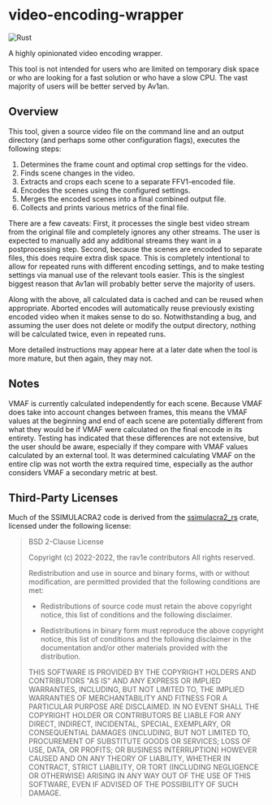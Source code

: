 # video-encoding-wrapper

![Rust](https://github.com/aexoden/video-encoding-wrapper/actions/workflows/ci.yml/badge.svg)

A highly opinionated video encoding wrapper.

This tool is not intended for users who are limited on temporary disk space or
who are looking for a fast solution or who have a slow CPU. The vast majority of
users will be better served by Av1an.

## Overview

This tool, given a source video file on the command line and an output directory
(and perhaps some other configuration flags), executes the following steps:

1. Determines the frame count and optimal crop settings for the video.
2. Finds scene changes in the video.
3. Extracts and crops each scene to a separate FFV1-encoded file.
4. Encodes the scenes using the configured settings.
5. Merges the encoded scenes into a final combined output file.
6. Collects and prints various metrics of the final file.

There are a few caveats: First, it processes the single best video stream from
the original file and completely ignores any other streams. The user is expected
to manually add any additional streams they want in a postprocessing step.
Second, because the scenes are encoded to separate files, this does require
extra disk space. This is completely intentional to allow for repeated runs with
different encoding settings, and to make testing settings via manual use of the
relevant tools easier. This is the singlest biggest reason that Av1an will
probably better serve the majority of users.

Along with the above, all calculated data is cached and can be reused when
appropriate. Aborted encodes will automatically reuse previously existing
encoded video when it makes sense to do so. Notwithstanding a bug, and assuming
the user does not delete or modify the output directory, nothing will be
calculated twice, even in repeated runs.

More detailed instructions may appear here at a later date when the tool is more
mature, but then again, they may not.

## Notes

VMAF is currently calculated independently for each scene. Because VMAF does
take into account changes between frames, this means the VMAF values at the
beginning and end of each scene are potentially different from what they would
be if VMAF were calculated on the final encode in its entirety. Testing has
indicated that these differences are not extensive, but the user should be
aware, especially if they compare with VMAF values calculated by an external
tool. It was determined calculating VMAF on the entire clip was not worth the
extra required time, especially as the author considers VMAF a secondary metric
at best.

## Third-Party Licenses

Much of the SSIMULACRA2 code is derived from the
[ssimulacra2_rs](https://github.com/rust-av/ssimulacra2_bin) crate, licensed
under the following license:

> BSD 2-Clause License
>
> Copyright (c) 2022-2022, the rav1e contributors
> All rights reserved.
>
> Redistribution and use in source and binary forms, with or without
> modification, are permitted provided that the following conditions are met:
>
>- Redistributions of source code must retain the above copyright notice, this
>  list of conditions and the following disclaimer.
>
>- Redistributions in binary form must reproduce the above copyright notice,
>  this list of conditions and the following disclaimer in the documentation
>  and/or other materials provided with the distribution.
>
>THIS SOFTWARE IS PROVIDED BY THE COPYRIGHT HOLDERS AND CONTRIBUTORS "AS IS"
>AND ANY EXPRESS OR IMPLIED WARRANTIES, INCLUDING, BUT NOT LIMITED TO, THE
>IMPLIED WARRANTIES OF MERCHANTABILITY AND FITNESS FOR A PARTICULAR PURPOSE ARE
>DISCLAIMED. IN NO EVENT SHALL THE COPYRIGHT HOLDER OR CONTRIBUTORS BE LIABLE
>FOR ANY DIRECT, INDIRECT, INCIDENTAL, SPECIAL, EXEMPLARY, OR CONSEQUENTIAL
>DAMAGES (INCLUDING, BUT NOT LIMITED TO, PROCUREMENT OF SUBSTITUTE GOODS OR
>SERVICES; LOSS OF USE, DATA, OR PROFITS; OR BUSINESS INTERRUPTION) HOWEVER
>CAUSED AND ON ANY THEORY OF LIABILITY, WHETHER IN CONTRACT, STRICT LIABILITY,
>OR TORT (INCLUDING NEGLIGENCE OR OTHERWISE) ARISING IN ANY WAY OUT OF THE USE
>OF THIS SOFTWARE, EVEN IF ADVISED OF THE POSSIBILITY OF SUCH DAMAGE.
